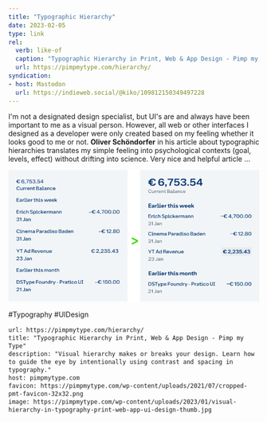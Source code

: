 ```yaml
---
title: "Typographic Hierarchy"
date: 2023-02-05
type: link
rel:
  verb: like-of
  caption: "Typographic Hierarchy in Print, Web & App Design - Pimp my Type"
  url: https://pimpmytype.com/hierarchy/
syndication: 
- host: Mastodon
  url: https://indieweb.social/@kiko/109812150349497228
---
```


I'm not a designated design specialist, but UI's are and always have been important to me as a visual person. However, all web or other interfaces I designed as a developer were only created based on my feeling whether it looks good to me or not. **Oliver Schöndorfer** in his article about typographic hierarchies translates my simple feeling into psychological contexts (goal, levels, effect) without drifting into science. Very nice and helpful article ...

![Typographic Hierarchies Sample](_attachments/02-05-typographic-hierarchy.png)

#Typography #UIDesign

```cardlink
url: https://pimpmytype.com/hierarchy/
title: "Typographic Hierarchy in Print, Web & App Design - Pimp my Type"
description: "Visual hierarchy makes or breaks your design. Learn how to guide the eye by intentionally using contrast and spacing in typography."
host: pimpmytype.com
favicon: https://pimpmytype.com/wp-content/uploads/2021/07/cropped-pmt-favicon-32x32.png
image: https://pimpmytype.com/wp-content/uploads/2023/01/visual-hierarchy-in-typography-print-web-app-ui-design-thumb.jpg
```
